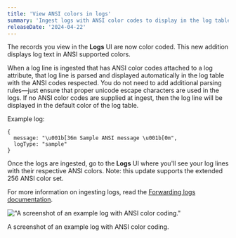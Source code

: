 ```yaml
---
title: 'View ANSI colors in logs'
summary: 'Ingest logs with ANSI color codes to display in the log table'
releaseDate: '2024-04-22'
---
```


The records you view in the **Logs** UI are now color coded. This new addition displays log text in ANSI supported colors.

When a log line is ingested that has ANSI color codes attached to a log attribute, that log line is parsed and displayed automatically in the log table with the ANSI codes respected. You do not need to add additional parsing rules&mdash;just ensure that proper unicode escape characters are used in the logs. If no ANSI color codes are supplied at ingest, then the log line will be displayed in the default color of the log table.

Example log: 
```
{ 
  message: "\u001b[36m Sample ANSI message \u001b[0m",
  logType: "sample"
}
``` 

Once the logs are ingested, go to the **Logs** UI where you'll see your log lines with their respective ANSI colors. Note: this update supports the extended 256 ANSI color set. 

For more information on ingesting logs, read the [Forwarding logs documentation](https://docs.newrelic.com/docs/logs/forward-logs/enable-log-management-new-relic/).

!["A screenshot of an example log with ANSI color coding."](./images/ansi-color-codes-in-log-table.png "A screenshot of an example log with ANSI color coding.")
<figcaption>
  A screenshot of an example log with ANSI color coding.  
</figcaption>